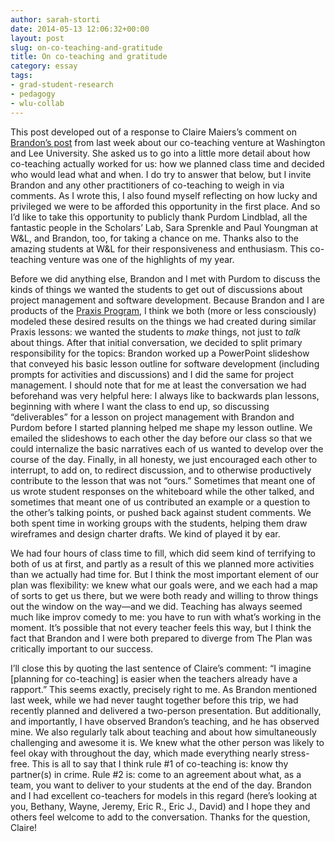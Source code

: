 ```yaml
---
author: sarah-storti
date: 2014-05-13 12:06:32+00:00
layout: post
slug: on-co-teaching-and-gratitude
title: On co-teaching and gratitude
category: essay
tags:
- grad-student-research
- pedagogy
- wlu-collab
---
```


This post developed out of a response to Claire Maiers’s comment on [Brandon’s post](https://scholarslab.org/blog/washington-and-lee-trip/) from last week about our co-teaching venture at Washington and Lee University. She asked us to go into a little more detail about how co-teaching actually worked for us: how we planned class time and decided who would lead what and when. I do try to answer that below, but I invite Brandon and any other practitioners of co-teaching to weigh in via comments. As I wrote this, I also found myself reflecting on how lucky and privileged we were to be afforded this opportunity in the first place. And so I’d like to take this opportunity to publicly thank Purdom Lindblad, all the fantastic people in the Scholars’ Lab, Sara Sprenkle and Paul Youngman at W&L, and Brandon, too, for taking a chance on me. Thanks also to the amazing students at W&L for their responsiveness and enthusiasm. This co-teaching venture was one of the highlights of my year.

Before we did anything else, Brandon and I met with Purdom to discuss the kinds of things we wanted the students to get out of discussions about project management and software development. Because Brandon and I are products of the [Praxis Program](https://praxis.scholarslab.org/), I think we both (more or less consciously) modeled these desired results on the things we had created during similar Praxis lessons: we wanted the students to _make_ things, not just to _talk_ about things. After that initial conversation, we decided to split primary responsibility for the topics: Brandon worked up a PowerPoint slideshow that conveyed his basic lesson outline for software development (including prompts for activities and discussions) and I did the same for project management. I should note that for me at least the conversation we had beforehand was very helpful here: I always like to backwards plan lessons, beginning with where I want the class to end up, so discussing “deliverables” for a lesson on project management with Brandon and Purdom before I started planning helped me shape my lesson outline. We emailed the slideshows to each other the day before our class so that we could internalize the basic narratives each of us wanted to develop over the course of the day. Finally, in all honesty, we just encouraged each other to interrupt, to add on, to redirect discussion, and to otherwise productively contribute to the lesson that was not “ours.” Sometimes that meant one of us wrote student responses on the whiteboard while the other talked, and sometimes that meant one of us contributed an example or a question to the other’s talking points, or pushed back against student comments. We both spent time in working groups with the students, helping them draw wireframes and design charter drafts. We kind of played it by ear.

We had four hours of class time to fill, which did seem kind of terrifying to both of us at first, and partly as a result of this we planned more activities than we actually had time for. But I think the most important element of our plan was flexibility: we knew what our goals were, and we each had a map of sorts to get us there, but we were both ready and willing to throw things out the window on the way&mdash;and we did. Teaching has always seemed much like improv comedy to me: you have to run with what’s working in the moment. It’s possible that not every teacher feels this way, but I think the fact that Brandon and I were both prepared to diverge from The Plan was critically important to our success.

I’ll close this by quoting the last sentence of Claire’s comment: “I imagine [planning for co-teaching] is easier when the teachers already have a rapport.” This seems exactly, precisely right to me. As Brandon mentioned last week, while we had never taught together before this trip, we had recently planned and delivered a two-person presentation. But additionally, and importantly, I have observed Brandon’s teaching, and he has observed mine. We also regularly talk about teaching and about how simultaneously challenging and awesome it is. We knew what the other person was likely to feel okay with throughout the day, which made everything nearly stress-free. This is all to say that I think rule #1 of co-teaching is: know thy partner(s) in crime. Rule #2 is: come to an agreement about what, as a team, you want to deliver to your students at the end of the day. Brandon and I had excellent co-teachers for models in this regard (here’s looking at you, Bethany, Wayne, Jeremy, Eric R., Eric J., David) and I hope they and others feel welcome to add to the conversation. Thanks for the question, Claire!
